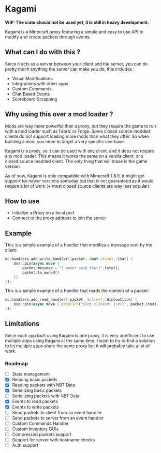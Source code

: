 # Kagami

**WIP: The crate should not be used yet, it is still in heavy development.**

Kagami is a Minecraft proxy featuring a simple and easy to use API to modify and create packets through events.

## What can I do with this ?

Since it acts as a server between your client and the server, you can do pretty much anything the server can make you do, this includes :

- Visual Modifications
- Integrations with other apps
- Custom Commands
- Chat Based Events
- Scoreboard Scrapping

## Why using this over a mod loader ?

Mods are way more powerful than a proxy, but they require the game to run with a mod loader such as Fabric or Forge. Some closed source modded clients do not support loading more mods than what they offer. So when building a mod, you need to target a very specific userbase.

Kagami is a proxy, so it can be used with any client, and it does not require any mod loader. This means it works the same on a vanilla client, or a closed source modded client. The only thing that will break is the game version.

As of now, Kagami is only compatible with Minecraft 1.8.9, it might get support for newer versions someday but that is not guaranteed as it would require a lot of work (+ most closed source clients are way less popular).

## How to use

- Initialize a Proxy on a local port
- Connect to the proxy address to join the server

## Example

This is a simple example of a handler that modifies a message sent by the client:

```rust
mc.handlers.add_write_handler(|packet: &mut client::Chat| {
    Box::pin(async move {
        packet.message = "I never said that!".into();
        packet.to_owned()
    })
});
```

This is a simple example of a handler that reads the content of a packet:

```rust
mc.handlers.add_read_handler(|packet: &client::WindowClick| {
    Box::pin(async move { println!("Slot clicked: {:#?}", packet.item) })
});
```

## Limitations

Since each app built using Kagami is one proxy, it is very unefficient to use multiple apps using Kagami at the same time. I want to try to find a solution to let multiple apps share the same proxy but it will probably take a lot of work.

### Roadmap

- [ ] State management
- [x] Reading basic packets
- [x] Reading packets with NBT Data
- [x] Serializing basic packets
- [ ] Serializing packets with NBT Data
- [x] Events to read packets
- [x] Events to write packets
- [ ] Send packets to client from an event handler
- [ ] Send packets to server from an event handler
- [ ] Custom Commands Handler
- [ ] Custom Inventory GUIs
- [ ] Compressed packets support
- [ ] Support for server with hostname checks
- [ ] Auth support
